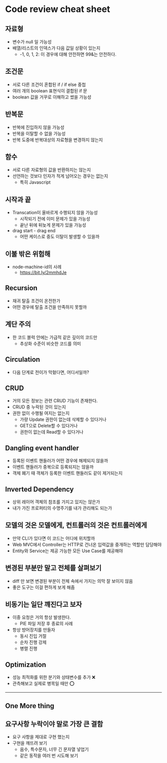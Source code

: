 # Code review cheat sheet



## 자료형

- 변수가 null 일 가능성
- 배열/리스트의 인덱스가 다음 값일 상황이 있는지
  - -1, 0, 1, 2: 이 경우에 대해 안전하면 99&는 안전하다.



## 조건문

- 서로 다른 조건이 혼합된 if / if else 중첩
- 여러 개의 boolean 표현식이 결합된 if 문
- boolean 값을 거꾸로 이해하고 썼을 가능성



## 반복문

- 반복에 진입하지 않을 가능성
- 반복을 이탈할 수 없을 가능성
- 반복 도중에 반복대상의 자료형을 변경하지 않는지



## 함수

- 서로 다른 자료형의 값을 반환하지는 않는지
- 선언하는 것보다 인자가 적게 넘어오는 경우는 없는지
  - 특히 Javascript



## 시작과 끝

- Transcation이 올바르게 수행되지 않을 가능성
  - 시작되기 전에 이미 문제가 있을 가능성
  - 끝난 뒤에 뒤늦게 문제가 있을 가능성
- drag start - drag end
  - 어떤 케이스로 중도 이탈이 발생할 수 있을까



## 이불 밖은 위험해

- node-machine-id의 사례
  - https://bit.ly/2mmhdJe



## Recursion

- 재귀 탈출 조건이 온전한가
- 어떤 경우에 탈출 조건을 만족하지 못할까



## 계단 주의

- 한 코드 블럭 안에는 가급적 같은 깊이의 코드만
  - 추상화 수준이 비슷한 코드를 의미



## Circulation

- 다음 단계로 전이가 막혔다면, 어디서일까?



## CRUD

- 거의 모든 정보는 관련 CRUD 기능이 존재한다.
- CRUD 중 누락된 것이 있는지
- 권한 없이 수행될 여지는 없는지
  - 가량 Update 권한이 없는데 삭제할 수 있다거나
  - GET으로 Delete할 수 있다거나
  - 권한이 없는데 Read할 수 있다거나



## Dangling event handler

- 등록된 이벤트 핸들러가 어떤 경우에 해제되지 않을까
- 이벤트 핸들러가 중복으로 등록되지는 않을까
- 객체 폐기 때 객체가 등록한 이벤트 핸들러도 같이 제거되는지



## Inverted Dependency

- 상위 레이어 객체의 참조를 가지고 있지는 않은가
- 내가 가진 프로퍼티의 수명주기를 내가 관리해도 되는가



## 모델의 것은 모델에게, 컨트롤러의 것은 컨트롤러에게

- 만약 CLI가 있다면 이 코드는 어디에 위치할까
- Web MVC에서 Controller는 HTTP로 건너온 입력값을 중개하는 역할만 담당해야
- Entity와 Service는 제공 가능한 모든 Use Case를 제공해야



## 변경된 부분만 말고 전체를 살펴보기

- diff 만 보면 변경된 부분이 전체 속에서 가지는 의막 잘 보이지 않음
- 좋은 도구는 이걸 편하게 보게 해줌



## 비동기는 일단 꺠진다고 보자

- 이중 요청은 거의 항상 발생한다.
  - PIE 파일 저장 후 종료의 사례
- 항상 방어장치를 만들자
  - 동시 진입 거절
  - 순차 진행 강제
  - 병렬 진행

## Optimization

- 성능 최적화를 위한 분기와 상태변수를 추가 :x:
- 관측해보고 실제로 병목일 때만  :o:

---

## One More thing

## 요구사항 누락이야 말로 가장 큰 결함

- 요구 사항을 제대로 구현 했는지
- 구현을 깨뜨려 보기
  - 음수, 특수문자, 너무 긴 문자열 넣업기
  - 같은 동작을 여러 번 시도해 보기